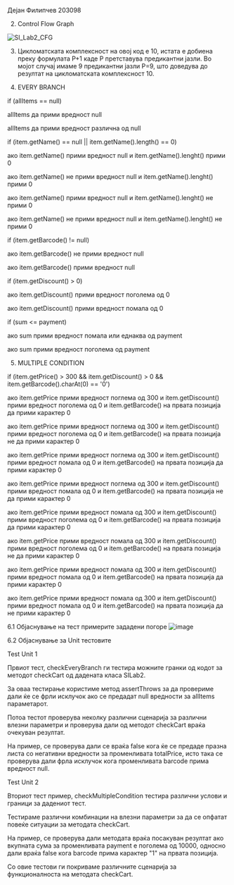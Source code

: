 Дејан Филипчев 203098

2. Control Flow Graph 

![SI_Lab2_CFG](https://github.com/DejanFilipchev/SI_2024_lab2_203098/assets/166148306/7ef9fd6c-c0a0-45c5-ac53-da5cd3dc13e3)

3. Цикломатската комплексност на овој код е 10, истата е добиена преку формулата P+1 каде P претставува предикантни јазли. Во мојот случај имаме 9 предикантни јазли P=9, што доведува до резултат на цикломатската комплексност 10.

4. EVERY BRANCH

if (allItems == null)

allItems да прими вредност null

allItems да прими вредност различна од null

if (item.getName() == null || item.getName().length() == 0)

ако item.getName() прими вредност null и item.getName().lenght() прими 0

ако item.getName() не прими вредност null и item.getName().lenght() прими 0

ако item.getName() прими вредност null и item.getName().lenght() не прими 0

ако item.getName() не прими вредност null и item.getName().lenght() не прими 0

if (item.getBarcode() != null)

ако item.getBarcode() не прими вредност null

ако item.getBarcode() прими вредност null

if (item.getDiscount() > 0)

ако item.getDiscount() прими вредност поголема од 0

ако item.getDiscount() прими вредност помала од 0

if (sum <= payment)

ако sum прими вредност помала или еднаква од payment

ако sum прими вредност поголема од payment

5. MULTIPLE CONDITION

if (item.getPrice() > 300 && item.getDiscount() > 0 && item.getBarcode().charAt(0) == '0')

ако item.getPrice прими вредност поглема од 300 и item.getDiscount() прими вредност поголема од 0 и item.getBarcode() на првата позиција да прими карактер 0

ако item.getPrice прими вредност поглема од 300 и item.getDiscount() прими вредност поголема од 0 и item.getBarcode() на првата позиција не да прими карактер 0

ако item.getPrice прими вредност поглема од 300 и item.getDiscount() прими вредност помала од 0 и item.getBarcode() на првата позиција да прими карактер 0

ако item.getPrice прими вредност поглема од 300 и item.getDiscount() прими вредност помала од 0 и item.getBarcode() на првата позиција не да прими карактер 0

ако item.getPrice прими вредност помала од 300 и item.getDiscount() прими вредност поголема од 0 и item.getBarcode() на првата позиција да прими карактер 0

ако item.getPrice прими вредност помала од 300 и item.getDiscount() прими вредност поголема од 0 и item.getBarcode() на првата позиција не да прими карактер 0

ако item.getPrice прими вредност помала од 300 и item.getDiscount() прими вредност помала од 0 и item.getBarcode() на првата позиција да прими карактер 0

ако item.getPrice прими вредност помала од 300 и item.getDiscount() прими вредност помала од 0 и item.getBarcode() на првата позиција да не прими карактер 0

6.1 Објаснување на тест примерите зададени погоре
 ![image](https://github.com/DejanFilipchev/SI_2024_lab2_203098/assets/166148306/9ee2af7d-cd0d-461c-928d-ba7ac7310baf)

6.2 Објаснување за Unit тестовите
   
   Test Unit 1
      
   Првиот тест, checkEveryBranch ги тестира можните гранки од кодот за методот checkCart од дадената класа SILab2.
   
За оваа тестирање користиме метод assertThrows за да провериме дали ќе се фрли исклучок ако се предадат null вредности за allItems параметарот.

Потоа тестот проверува неколку различни сценарија за различни влезни параметри и проверува дали од методот checkCart враќа очекуван резултат.

На пример, се проверува дали се враќа false кога ќе се предаде празна листа со негативни вредности за променливата totalPrice, исто така се проверува дали фрла исклучок кога променливата barcode прима вредност null.

   Test Unit 2

   Вториот тест пример, checkMultipleCondition тестира различни услови и граници за дадениот тест.
   
Тестираме различни комбинации на влезни параметри за да се опфатат повеќе ситуации за методата checkCart.

На пример, се проверува дали методата враќа посакуван резултат ако вкупната сума за променливата payment е поголема од 10000, односно дали враќа false кога barcode прима карактер "1" на првата позиција.

Со овие тестови ги покриваме различните сценарија за функционалноста на методата checkCart.


